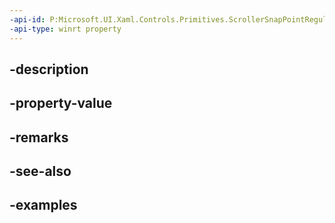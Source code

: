 ```yaml
---
-api-id: P:Microsoft.UI.Xaml.Controls.Primitives.ScrollerSnapPointRegular.Start
-api-type: winrt property
---
```


## -description

## -property-value

## -remarks

## -see-also

## -examples


